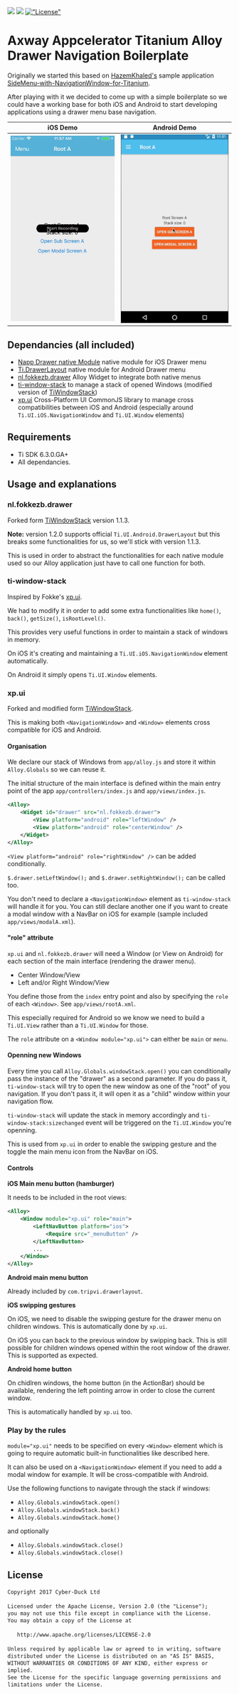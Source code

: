 [<img src="http://www-static.appcelerator.com/badges/titanium-git-badge-sq@2x.png" height="20">](http://www.appcelerator.com/titanium/)
[<img src="http://www-static.appcelerator.com/badges/alloy-git-badge-sq@2x.png" height="20">](http://www.appcelerator.com/alloy/)
[!["License"](http://img.shields.io/badge/license-Apache%202.0-blue.svg?style=flat)](http://choosealicense.com/licenses/apache-2.0/)

# Axway Appcelerator Titanium Alloy Drawer Navigation Boilerplate

Originally we started this based on [HazemKhaled's](https://github.com/HazemKhaled) sample application [SideMenu-with-NavigationWindow-for-Titanium](https://github.com/HazemKhaled/SideMenu-with-NavigationWindow-for-Titanium).

After playing with it we decided to come up with a simple boilerplate so we could have a working base for both iOS and Android to start developing applications using a drawer menu base navigation.

iOS Demo           |  Android Demo
:-----------------:|:-------------------------:
![](docs/ios.gif)  |  ![](docs/android.gif)

## Dependancies (all included)

* [Napp Drawer native Module](http://gitt.io/component/dk.napp.drawer) native module for iOS Drawer menu
* [Ti.DrawerLayout](http://gitt.io/component/com.tripvi.drawerlayout) native module for Android Drawer menu
* [nl.fokkezb.drawer](http://gitt.io/component/nl.fokkezb.drawer) Alloy Widget to integrate both native menus
* [ti-window-stack](app/lib/ti-window-stack.js) to manage a stack of opened Windows (modified version of [TiWindowStack](http://gitt.io/component/ti-window-stack))
* [xp.ui](app/lib/xp.ui.js) Cross-Platform UI CommonJS library to manage cross compatibilities between iOS and Android (especially around `Ti.UI.iOS.NavigationWindow` and `Ti.UI.Window` elements)

## Requirements

* Ti SDK 6.3.0.GA+
* All dependancies.

## Usage and explanations

### nl.fokkezb.drawer

Forked form [TiWindowStack](https://github.com/fokkezb/nl.fokkezb.drawer) version 1.1.3.

**Note:** version 1.2.0 supports official `Ti.UI.Android.DrawerLayout` but this breaks some functionalities for us, so we'll stick with version 1.1.3.

This is used in order to abstract the functionalities for each native module used so our Alloy application just have to call one function for both.

### ti-window-stack

Inspired by Fokke's [xp.ui](https://github.com/FokkeZB/UTiL/blob/master/app/lib/xp.ui.js).

We had to modify it in order to add some extra functionalities like `home()`, `back()`, `getSize()`, `isRootLevel()`.

This provides very useful functions in order to maintain a stack of windows in memory.

On iOS it's creating and maintaining a `Ti.UI.iOS.NavigationWindow` element automatically.

On Android it simply opens `Ti.UI.Window` elements.

### xp.ui

Forked and modified form [TiWindowStack](https://github.com/HazemKhaled/TiWindowStack).

This is making both `<NavigationWindow>` and `<Window>` elements cross compatible for iOS and Android.

#### Organisation

We declare our stack of Windows from `app/alloy.js` and store it within `Alloy.Globals` so we can reuse it.

The initial structure of the main interface is defined within the main entry point of the app `app/controllers/index.js` and `app/views/index.js`.

```xml
<Alloy>
    <Widget id="drawer" src="nl.fokkezb.drawer">
        <View platform="android" role="leftWindow" />
        <View platform="android" role="centerWindow" />
    </Widget>
</Alloy>
```

`<View platform="android" role="rightWindow" />` can be added conditionally.

`$.drawer.setLeftWindow();` and `$.drawer.setRightWindow();` can be called too.

You don't need to declare a `<NavigationWindow>` element as `ti-window-stack` will handle it for you.
You can still declare another one if you want to create a modal window with a NavBar on iOS for example (sample included `app/views/modalA.xml`).

#### "role" attribute

`xp.ui` and `nl.fokkezb.drawer` will need a Window (or View on Android) for each section of the main interface (rendering the drawer menu).

* Center Window/View
* Left and/or Right Window/View

You define those from the `index` entry point and also by specifying the `role` of each `<Window>`. See `app/views/rootA.xml`.

This especially required for Android so we know we need to build a `Ti.UI.View` rather than a `Ti.UI.Window` for those.

The `role` attribute on a `<Window module="xp.ui">` can either be `main` or `menu`.

#### Openning new Windows

Every time you call `Alloy.Globals.windowStack.open()` you can conditionally pass the instance of the "drawer" as a second parameter.
If you do pass it, `ti-window-stack` will try to open the new window as one of the "root" of you navigation.
If you don't pass it, it will open it as a "child" window within your navigation flow.

`ti-window-stack` will update the stack in memory accordingly and `ti-window-stack:sizechanged` event will be triggered on the `Ti.UI.Window` you're openning.

This is used from `xp.ui` in order to enable the swipping gesture and the toggle the main menu icon from the NavBar on iOS.

#### Controls

**iOS Main menu button (hamburger)**

It needs to be included in the root views:

```xml
<Alloy>
    <Window module="xp.ui" role="main">
        <LeftNavButton platform="ios">
            <Require src="_menuButton" />
        </LeftNavButton>
        ...
    </Window>
</Alloy>
```

**Android main menu button**

Already included by `com.tripvi.drawerlayout`.

**iOS swipping gestures**

On iOS, we need to disable the swipping gesture for the drawer menu on children windows.
This is automatically done by `xp.ui`.

On iOS you can back to the previous window by swipping back.
This is still possible for children windows opened within the root window of the drawer.
This is supported as expected.

**Android home button**

On chidlren windows, the home button (in the ActionBar) should be available, rendering the left pointing arrow in order to close the current window.

This is automatically handled by `xp.ui` too.

### Play by the rules

`module="xp.ui"` needs to be specified on every `<Window>` element which is going to require automatic built-in functionalities like described here.

It can also be used on a `<NavigationWindow>` element if you need to add a modal window for example. It will be cross-compatible with Android.

Use the following functions to navigate through the stack if windows:

* `Alloy.Globals.windowStack.open()`
* `Alloy.Globals.windowStack.back()`
* `Alloy.Globals.windowStack.home()`

and optionally

* `Alloy.Globals.windowStack.close()`
* `Alloy.Globals.windowStack.close()`

## License

```
Copyright 2017 Cyber-Duck Ltd

Licensed under the Apache License, Version 2.0 (the "License");
you may not use this file except in compliance with the License.
You may obtain a copy of the License at

   http://www.apache.org/licenses/LICENSE-2.0

Unless required by applicable law or agreed to in writing, software
distributed under the License is distributed on an "AS IS" BASIS,
WITHOUT WARRANTIES OR CONDITIONS OF ANY KIND, either express or implied.
See the License for the specific language governing permissions and
limitations under the License.
```
